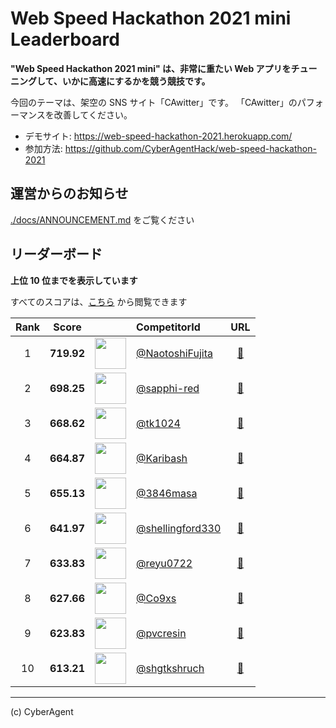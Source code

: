# Web Speed Hackathon 2021 mini Leaderboard

**"Web Speed Hackathon 2021 mini" は、非常に重たい Web アプリをチューニングして、いかに高速にするかを競う競技です。**

今回のテーマは、架空の SNS サイト「CAwitter」です。
「CAwitter」のパフォーマンスを改善してください。

- デモサイト: https://web-speed-hackathon-2021.herokuapp.com/
- 参加方法: https://github.com/CyberAgentHack/web-speed-hackathon-2021

## 運営からのお知らせ

[./docs/ANNOUNCEMENT.md](./docs/ANNOUNCEMENT.md) をご覧ください

## リーダーボード

**上位 10 位までを表示しています**

すべてのスコアは、[こちら](./score.csv) から閲覧できます

<!-- leaderboard:start -->

|Rank|Score||CompetitorId|URL|
|:--:|:--:|:--:|:--|:--:|
|1|**719.92**|<img alt="" width="50" height="50" src="https://github.com/NaotoshiFujita.png?size=100"/>|[@NaotoshiFujita](https://github.com/NaotoshiFujita)|[:link:](https://web-speed-hackathon-335112.an.r.appspot.com/)|
|2|**698.25**|<img alt="" width="50" height="50" src="https://github.com/sapphi-red.png?size=100"/>|[@sapphi-red](https://github.com/sapphi-red)|[:link:](https://web-speed-hackathon-online-2021-mini2.sapphi.red/)|
|3|**668.62**|<img alt="" width="50" height="50" src="https://github.com/tk1024.png?size=100"/>|[@tk1024](https://github.com/tk1024)|[:link:](https://web-speed-2021.ue.r.appspot.com/)|
|4|**664.87**|<img alt="" width="50" height="50" src="https://github.com/Karibash.png?size=100"/>|[@Karibash](https://github.com/Karibash)|[:link:](https://ca-web-speed-hackathon-2021.karibash.com/)|
|5|**655.13**|<img alt="" width="50" height="50" src="https://github.com/3846masa.png?size=100"/>|[@3846masa](https://github.com/3846masa)|[:link:](https://sandbox-wsh-2021.an.r.appspot.com/)|
|6|**641.97**|<img alt="" width="50" height="50" src="https://github.com/shellingford330.png?size=100"/>|[@shellingford330](https://github.com/shellingford330)|[:link:](https://ca-writter.herokuapp.com/)|
|7|**633.83**|<img alt="" width="50" height="50" src="https://github.com/reyu0722.png?size=100"/>|[@reyu0722](https://github.com/reyu0722)|[:link:](http://ec2-3-113-22-168.ap-northeast-1.compute.amazonaws.com/)|
|8|**627.66**|<img alt="" width="50" height="50" src="https://github.com/Co9xs.png?size=100"/>|[@Co9xs](https://github.com/Co9xs)|[:link:](https://web-speed-hackathon-2021-co9xs.herokuapp.com/)|
|9|**623.83**|<img alt="" width="50" height="50" src="https://github.com/pvcresin.png?size=100"/>|[@pvcresin](https://github.com/pvcresin)|[:link:](https://pvcresin-wsh-2021.herokuapp.com/)|
|10|**613.21**|<img alt="" width="50" height="50" src="https://github.com/shgtkshruch.png?size=100"/>|[@shgtkshruch](https://github.com/shgtkshruch)|[:link:](https://ca-web-speed-hackathon-2021.herokuapp.com/)|

<!-- leaderboard:end -->

---

(c) CyberAgent
